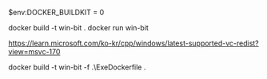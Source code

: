 $env:DOCKER_BUILDKIT = 0

docker build -t win-bit .
docker run win-bit

https://learn.microsoft.com/ko-kr/cpp/windows/latest-supported-vc-redist?view=msvc-170

 docker build -t win-bit -f .\ExeDockerfile .
 